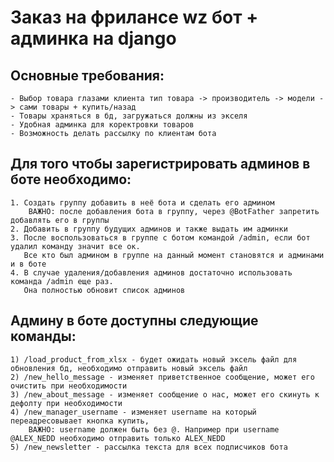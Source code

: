 # Заказ на фрилансе wz бот + админка на django

## Основные требования:

    - Выбор товара глазами клиента тип товара -> производитель -> модели -> сами товары + купить/назад
    - Товары храняться в бд, загружаться должны из экселя
    - Удобная админка для коректровки товаров
    - Возможность делать рассылку по клиентам бота

## Для того чтобы зарегистрировать админов в боте необходимо:

    1. Создать группу добавить в неё бота и сделать его админом
        ВАЖНО: после добавления бота в группу, через @BotFather запретить добавлять его в группы
    2. Добавить в группу будущих админов и также выдать им админки
    3. После воспользоваться в группе с ботом командой /admin, если бот удалил команду значит все ок.
       Все кто был админом в группе на данный момент становятся и админами и в боте
    4. В случае удаления/добавления админов достаточно использовать команда /admin еще раз.
       Она полностью обновит список админов

## Админу в боте доступны следующие команды:

    1) /load_product_from_xlsx - будет ожидать новый эксель файл для обновления бд, необходимо отправить новый эксель файл
    2) /new_hello_message - изменяет приветственное сообщение, может его очистить при необходимости
    3) /new_about_message - изменяет сообщение о нас, может его скинуть к дефолту при необходимости
    4) /new_manager_username - изменяет username на который переадресовывает кнопка купить,
        ВАЖНО: username должен быть без @. Например при username @ALEX_NEDD необходимо отправить только ALEX_NEDD
    5) /new_newsletter - рассылка текста для всех подписчиков бота 

